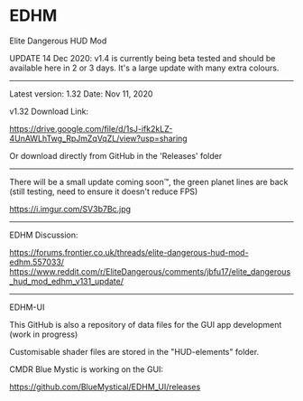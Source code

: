 # EDHM
Elite Dangerous HUD Mod

UPDATE 14 Dec 2020: v1.4 is currently being beta tested and should be available here in 2 or 3 days. It's a large update with many extra colours.

-------------------------------------------------------------------------
Latest version: 1.32
Date: Nov 11, 2020

v1.32 Download Link:

https://drive.google.com/file/d/1sJ-ifk2kLZ-4UnAWLhTwg_RpJmZqVqZL/view?usp=sharing

Or download directly from GitHub in the 'Releases' folder


-------------------------------------------------------------------------
There will be a small update coming soon™, the green planet lines are back (still testing, need to ensure it doesn't reduce FPS)

https://i.imgur.com/SV3b7Bc.jpg


-------------------------------------------------------------------------
EDHM Discussion:

https://forums.frontier.co.uk/threads/elite-dangerous-hud-mod-edhm.557033/
https://www.reddit.com/r/EliteDangerous/comments/jbfu17/elite_dangerous_hud_mod_edhm_v131_update/


-------------------------------------------------------------------------
EDHM-UI

This GitHub is also a repository of data files for the GUI app development (work in progress)

Customisable shader files are stored in the "HUD-elements" folder.

CMDR Blue Mystic is working on the GUI:

https://github.com/BlueMystical/EDHM_UI/releases
